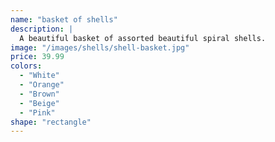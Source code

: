 ```yaml
---
name: "basket of shells"
description: |
  A beautiful basket of assorted beautiful spiral shells.
image: "/images/shells/shell-basket.jpg"
price: 39.99
colors:
  - "White"
  - "Orange"
  - "Brown"
  - "Beige"
  - "Pink"
shape: "rectangle"
---
```

